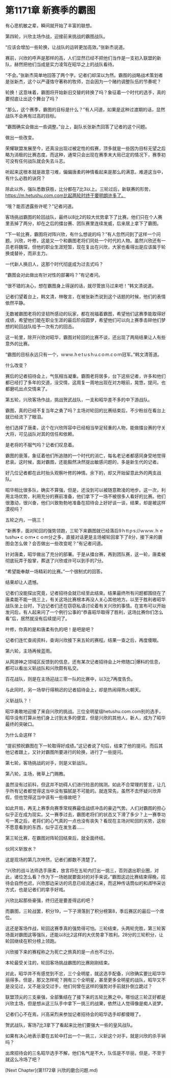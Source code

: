 # 第1171章 新赛季的霸图

有心思机敏之辈，瞬间就开始了丰富的联想。

第四轮，兴欣主场作战，迎接前来挑战的霸图战队。

“应该会增加一些轮换，让战队的运转更加高效。”张新杰说道。

赛前，兴欣的呼声是那样的高，人们显然已经不把他们当作是一支初入联盟的新队，赫然把他们当成是实力凌驾在昭华之上的战队看待。

“不会。”张新杰简单地回答了两个字。记者们却深以为然。霸图的战略战术策划者是张新杰，这个以严谨恪守著称的牧师，岂会因为一个赌约调整队伍的节奏呢？

轮换！这意味着，霸图将开始新旧交替的转换了吗？象征着一个时代的选手，真的要彻底让出这个舞台了吗？

“那么，这个赛季，霸图的目标是什么？”有人问道，如果是这种过渡期的话，显然战队不会再有过高的目标。

“霸图确实会做出一些调整。”台上，副队长张新杰回答了记者的这个问题。

做出一些改变。

荣耀联盟发展至今，还真没出现过被定性的假赛，顶多就是一些因为目标无望之后略为消极的比赛态度。而这种，通常只会出现在赛季末大局已定的情况下，赛季初可没有任何战队就会失去斗志。

听起来这根本就是故意刁难，偏偏唐柔的神情看起来是那么的满意。难道这当中，有什么必胜的诀窍？

除此以外，强队悉数获胜，比分都在7比3以上。三轮过后，新联赛的形势，https://m.hetushu.com.com比起两轮时终于要明朗许多了。

“哦？能否透露些许呢？”记者问道。

客场挑战霸图的轮回战队，最终以8比2的较大优势拿下了比赛。他们只在个人赛里丢掉了两分，却在之后的擂台赛、团队赛里连续发威，后来居上拿下了霸图。

“下一轮比赛，霸图将对阵兴欣，有什么想说的吗？”有人忽然问到了这样一个问题。兴欣，叶修，这是又一个和霸图老将们同处一个时代的人物。虽然兴欣还有一员老将魏琛，但他的职业生涯短暂，现在复出在兴欣，大家也看得出是应该属于轮换或替补，而非主力。

一代新人换旧人，这那个时代彻底成为过去式吗？

“霸图会对此做出有针对性的部署吗？”有记者问。

“很不错的决心，想在霸图身上得逞的话，就尽管放马过来吧！”韩文清说道。

记者们望着台上，韩文清，林敬言，在被张新杰说到这个话题的时候，他们的表情依然平静。

无数被霸图老将的坚韧所感动的玩家，都在祝福着霸图，希望他们这赛季能取得好成绩，希望他们能在职业生涯的最后阶段圆梦，希望他们可以向上赛季击碎他们梦想的轮回战队给予一次有力的回击。

这一轮里，除开兴欣对昭华，霸图对轮回的比赛不谈，还出现了两局结果让人有些意外的比赛。

“霸图的目标永远只有一个，ｗwｗ.hｅtｕsｈu.cｏm.cｏｍ冠军。”韩文清答道。

什么改变？

赛后的记者招待会上，气氛相当凝重。霸图老将居多，台下这些记者，许多和他们都已经打了多年的交道，没交情，这周复一周地出现在对方眼前，晃悠，提问，也都磨叽出点交情来了。

第五轮，兴欣客场作战，挑战贺武战队，一支和昭华差不多的中下游战队。

霸图，真的已经不复当年之勇了吗？主场对轮回的比赛结束后，不少粉丝在看台上就已经流下了眼泪。

他们选择了唐柔，这个在兴欣阵容中已经相当举足轻重的人物，能做擂台赛的守关大将，可见战队对其的信任和依赖。

是老将的不服气吗？记者们叹息着。

霸图的衰落，象征着他们所追随的一个时代的消亡，每名老记者都感同身受地觉得悲哀。这时候，面对霸图，还能毅然决然提出敏感问题的，多是新生代的记者。

好几位记者都在此时抬头观察叶修的神情。余下的，却又开始留意此外的两支战队。

昭华相比很多队，确实不算强，但是，还没到可以被随意欺凌的地步。这一次，利用主场优势，利用充分的赛前准备，他们拿下了一场不被很多人看好的比赛。他们很激动，很兴奋，他们兴致勃勃地准备在招待会上好好谈一谈，结果，却是被这样漠视吗？

五轮之内，一挑三！

“新赛季，面对轮回的强势领跑，三轮下来霸图就已经落后9ｈttｐs://ｗｗｗ.ｈｅtushu•ｃｏｍ•ｃｏm分之多，直接对话更是主场被轮回拿下了8分，接下来的霸图会怎么做？会否做出一些改变呢？”有记者问道。

针对唐柔，昭华做出了充分的部署。于是从擂台赛，再到团队赛，这一轮，唐柔被彻底玩弄于股掌，葬送了兴欣或许可以到手的7分。

“希望能奉献一场精彩的比赛。”一个很制式的回答。

结果却让人遗憾。

记者们没能探出究竟，记者招待会就已经至此结束。结果最终所有问题都围绕在了唐柔能不能一挑三上，有关这场比赛根本再没人关心其他地方。以至于胜利者昭华战队坐上台时，下边记者们还在窃窃私语讨论着有关兴欣的事情。在宣布可以开始发问后，有人起来问了一个例行公事的“恭喜昭华取得了胜利，这场比赛你们怎么看”后，居然就没有后续提问了。

叶修，你真的是和唐柔有仇的吧！是吧是吧？

记者们连忙查阅资料，查询兴欣接下来五轮的赛程。结果一查之后，再度傻眼。

第六轮，主场再候蓝雨。

从网游神之领域区反馈到的信息，还有某次记者招待会上叶修随口|爆料的信息，都可以看出义斩战队和兴欣颇有私交。

百花战队，则是在主场迎战三零一队的比赛中，以3比7再度告负。

与此同时，另一场举行得稍迟的记者招待会上，却是热闹得热火朝天。

义斩战队？！

昭华勇敢地迎接了来自兴欣的挑战。三位全明星级hetushu.com.com别的选手，昭华没有打算从他们身上讨到太多的便宜，但是兴欣的其他人，新人，成为了昭华最终的突破口。

为什么会这样？

“提前预祝霸图在下一轮取得好成绩。”这记者说了句后，结束了他的提问。而后其他记者跟上，又针对霸图所要进行的轮换，进行了一些提问。

第七轮，客场挑战的对手，则是义斩战队。

第八轮，主场，微草上门赐教。

虽然没有过前科，但这并不妨碍人们进行险恶的揣测。如此不合常理的誓言，让几乎所有记者都觉得这当中没有猫腻是不可能的。就连常先，虽然不去怀疑兴欣弄假，但也觉得这当中该有一些缘故吧？

如此开局，再无上赛季向赛季常规赛最佳战绩冲击的豪迈气势。人们对霸图的担心似乎正在成为现实。又一赛季过去，霸图老将们的状态又下滑了多少？上一赛季功亏一篑之后，老将们的心气真的一点也没有丧失？看现在主场对轮回的劣势，这些不愿意看到的东西，似乎正在发生着……

第三轮比赛，在霸图对阵轮回结束后，就全面终结。

伙同义斩放水？

这是现场的第几次哗然，记者们都数不清楚了。

“兴欣的战斗法师选手唐柔，放言将在五轮内打出一挑三，否则退出职业圈，对此，诸位怎么看？作为下一场她就要面对的对手来说。”霸图这边比赛结束得晚，招待会自然也迟，兴欣那边采访的讯息已经流通过来，而这种传话筒似的和*图*书采访方式，也是记者们的拿手好戏。

兴欣比起那些豪强，终归还是要差得远的吧？

而霸图，三轮战罢，积分19，一下子滑落到了积分榜第8，季后赛区的最后一个席位。

这还是客场作战，轮回这赛季真的强势得可怕。三轮结束，头两轮完胜，第三轮客场面对霸图这等强队，还能以8比2这样的大优势拿下胜利。28分的三轮积分，让轮回继续在积分榜上领跑。

兴欣接下来的赛程称之为死亡之旅真的是一点也不过分。

本轮最受关注的，轮回客场挑战霸图的比赛刚刚结束。

对此，昭华并不有感觉到不忿，三个全明星，就这选手配备，兴欣确实要比昭华华丽得多。但是，那又怎样呢？拥有三个全明星，甚至更多全明星的战队，昭华又不是没见过，又不是没交过手，他们何曾在这样的强势对手前就扑倒立跪过？

联盟顶尖的三支豪强，全部集结在了接下来的五轮比赛之中。哪怕这三轮正好都是兴欣主场，但是想从这三队手中拿下一挑三的战果，依然让人觉得像是痴人说梦。

记者们心不在焉，兴高采烈来参加记者招待会的昭华选手却都傻眼了。

贺武战队，客场7比3拿下了看起来比他们要强大一些的皇风战队。

如果有决心地表示要在五轮中打出一个一挑三，义斩这个对手，就是兴欣的杀手锏吗？

出席招待会的三名昭华选手不解，他们名气是不大，队伍是不华丽，但是，不至于就这么冷场了吧？



[Next Chapter](第1172章 兴欣的磨合问题.md)